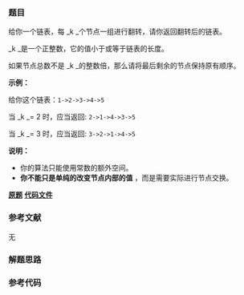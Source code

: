 ### 题目
给你一个链表，每  _k  _个节点一组进行翻转，请你返回翻转后的链表。

_k  _是一个正整数，它的值小于或等于链表的长度。

如果节点总数不是  _k  _的整数倍，那么请将最后剩余的节点保持原有顺序。



**示例：**

给你这个链表：`1->2->3->4->5`

当  _k  _= 2 时，应当返回: `2->1->4->3->5`

当  _k  _= 3 时，应当返回: `3->2->1->4->5`



**说明：**

  * 你的算法只能使用常数的额外空间。
  * **你不能只是单纯的改变节点内部的值** ，而是需要实际进行节点交换。

 **[原题](https://leetcode-cn.com/problems/reverse-nodes-in-k-group/)**    **[代码文件]()**


### 参考文献
无

### 解题思路




### 参考代码

```go


```




